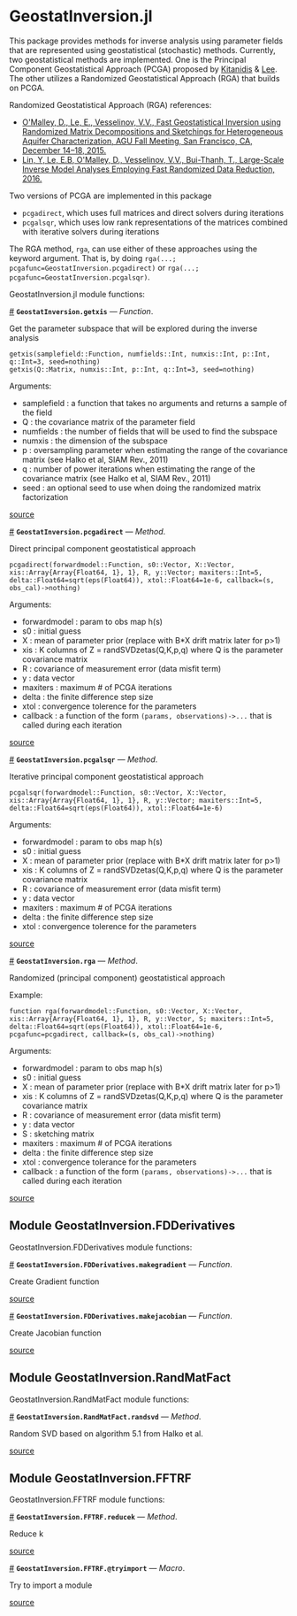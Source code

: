 
<a id='GeostatInversion.jl-1'></a>

# GeostatInversion.jl


This package provides methods for inverse analysis using parameter fields that are represented using geostatistical (stochastic) methods. Currently, two geostatistical methods are implemented. One is the Principal Component Geostatistical Approach (PCGA) proposed by [Kitanidis](http://dx.doi.org/10.1002/2013WR014630) & [Lee](http://dx.doi.org/10.1002/2014WR015483). The other utilizes a Randomized Geostatistical Approach (RGA) that builds on PCGA.


Randomized Geostatistical Approach (RGA) references:


  * [O'Malley, D., Le, E., Vesselinov, V.V., Fast Geostatistical Inversion using Randomized Matrix Decompositions and Sketchings for Heterogeneous Aquifer Characterization, AGU Fall Meeting, San Francisco, CA, December 14–18, 2015.](http://adsabs.harvard.edu/abs/2015AGUFM.T31E..03O)
  * [Lin, Y, Le, E.B, O'Malley, D., Vesselinov, V.V., Bui-Thanh, T., Large-Scale Inverse Model Analyses Employing Fast Randomized Data Reduction, 2016.](submitted)


Two versions of PCGA are implemented in this package


  * `pcgadirect`, which uses full matrices and direct solvers during iterations
  * `pcgalsqr`, which uses low rank representations of the matrices combined with iterative solvers during iterations


The RGA method, `rga`, can use either of these approaches using the keyword argument. That is, by doing `rga(...; pcgafunc=GeostatInversion.pcgadirect)` or `rga(...; pcgafunc=GeostatInversion.pcgalsqr)`.


GeostatInversion.jl module functions:

<a id='GeostatInversion.getxis' href='#GeostatInversion.getxis'>#</a>
**`GeostatInversion.getxis`** &mdash; *Function*.



Get the parameter subspace that will be explored during the inverse analysis

```
getxis(samplefield::Function, numfields::Int, numxis::Int, p::Int, q::Int=3, seed=nothing)
getxis(Q::Matrix, numxis::Int, p::Int, q::Int=3, seed=nothing)
```

Arguments:

  * samplefield : a function that takes no arguments and returns a sample of the field
  * Q : the covariance matrix of the parameter field
  * numfields : the number of fields that will be used to find the subspace
  * numxis : the dimension of the subspace
  * p : oversampling parameter when estimating the range of the covariance matrix (see Halko et al, SIAM Rev., 2011)
  * q : number of power iterations when estimating the range of the covariance matrix (see Halko et al, SIAM Rev., 2011)
  * seed : an optional seed to use when doing the randomized matrix factorization


<a target='_blank' href='https://github.com/madsjulia/GeostatInversion.jl/tree/9c2175e94994330b735a015c1b6086d2401a3ece/src/GeostatInversion.jl#L37-L54' class='documenter-source'>source</a><br>

<a id='GeostatInversion.pcgadirect-Tuple{Function,Array{T,1},Array{T,1},Array{Array{Float64,1},1},Any,Array{T,1}}' href='#GeostatInversion.pcgadirect-Tuple{Function,Array{T,1},Array{T,1},Array{Array{Float64,1},1},Any,Array{T,1}}'>#</a>
**`GeostatInversion.pcgadirect`** &mdash; *Method*.



Direct principal component geostatistical approach

```
pcgadirect(forwardmodel::Function, s0::Vector, X::Vector, xis::Array{Array{Float64, 1}, 1}, R, y::Vector; maxiters::Int=5, delta::Float64=sqrt(eps(Float64)), xtol::Float64=1e-6, callback=(s, obs_cal)->nothing)
```

Arguments:

  * forwardmodel : param to obs map h(s)
  * s0 : initial guess
  * X : mean of parameter prior (replace with B*X drift matrix later for p>1)
  * xis : K columns of Z = randSVDzetas(Q,K,p,q) where Q is the parameter covariance matrix
  * R : covariance of measurement error (data misfit term)
  * y : data vector
  * maxiters : maximum # of PCGA iterations
  * delta : the finite difference step size
  * xtol : convergence tolerence for the parameters
  * callback : a function of the form `(params, observations)->...` that is called during each iteration


<a target='_blank' href='https://github.com/madsjulia/GeostatInversion.jl/tree/9c2175e94994330b735a015c1b6086d2401a3ece/src/direct.jl#L1-L20' class='documenter-source'>source</a><br>

<a id='GeostatInversion.pcgalsqr-Tuple{Function,Array{T,1},Array{T,1},Array{Array{Float64,1},1},Any,Array{T,1}}' href='#GeostatInversion.pcgalsqr-Tuple{Function,Array{T,1},Array{T,1},Array{Array{Float64,1},1},Any,Array{T,1}}'>#</a>
**`GeostatInversion.pcgalsqr`** &mdash; *Method*.



Iterative principal component geostatistical approach

```
pcgalsqr(forwardmodel::Function, s0::Vector, X::Vector, xis::Array{Array{Float64, 1}, 1}, R, y::Vector; maxiters::Int=5, delta::Float64=sqrt(eps(Float64)), xtol::Float64=1e-6)
```

Arguments:

  * forwardmodel : param to obs map h(s)
  * s0 : initial guess
  * X : mean of parameter prior (replace with B*X drift matrix later for p>1)
  * xis : K columns of Z = randSVDzetas(Q,K,p,q) where Q is the parameter covariance matrix
  * R : covariance of measurement error (data misfit term)
  * y : data vector
  * maxiters : maximum # of PCGA iterations
  * delta : the finite difference step size
  * xtol : convergence tolerence for the parameters


<a target='_blank' href='https://github.com/madsjulia/GeostatInversion.jl/tree/9c2175e94994330b735a015c1b6086d2401a3ece/src/lsqr.jl#L1-L19' class='documenter-source'>source</a><br>

<a id='GeostatInversion.rga-Tuple{Function,Array{T,1},Array{T,1},Array{Array{Float64,1},1},Any,Array{T,1},Any}' href='#GeostatInversion.rga-Tuple{Function,Array{T,1},Array{T,1},Array{Array{Float64,1},1},Any,Array{T,1},Any}'>#</a>
**`GeostatInversion.rga`** &mdash; *Method*.



Randomized (principal component) geostatistical approach

Example:

```
function rga(forwardmodel::Function, s0::Vector, X::Vector, xis::Array{Array{Float64, 1}, 1}, R, y::Vector, S; maxiters::Int=5, delta::Float64=sqrt(eps(Float64)), xtol::Float64=1e-6, pcgafunc=pcgadirect, callback=(s, obs_cal)->nothing)
```

Arguments:

  * forwardmodel : param to obs map h(s)
  * s0 : initial guess
  * X : mean of parameter prior (replace with B*X drift matrix later for p>1)
  * xis : K columns of Z = randSVDzetas(Q,K,p,q) where Q is the parameter covariance matrix
  * R : covariance of measurement error (data misfit term)
  * y : data vector
  * S : sketching matrix
  * maxiters : maximum # of PCGA iterations
  * delta : the finite difference step size
  * xtol : convergence tolerance for the parameters
  * callback : a function of the form `(params, observations)->...` that is called during each iteration


<a target='_blank' href='https://github.com/madsjulia/GeostatInversion.jl/tree/9c2175e94994330b735a015c1b6086d2401a3ece/src/GeostatInversion.jl#L75-L97' class='documenter-source'>source</a><br>


<a id='Module-GeostatInversion.FDDerivatives-1'></a>

## Module GeostatInversion.FDDerivatives


GeostatInversion.FDDerivatives module functions:

<a id='GeostatInversion.FDDerivatives.makegradient' href='#GeostatInversion.FDDerivatives.makegradient'>#</a>
**`GeostatInversion.FDDerivatives.makegradient`** &mdash; *Function*.



Create Gradient function


<a target='_blank' href='https://github.com/madsjulia/GeostatInversion.jl/tree/9c2175e94994330b735a015c1b6086d2401a3ece/src/FDDerivatives.jl#L22' class='documenter-source'>source</a><br>

<a id='GeostatInversion.FDDerivatives.makejacobian' href='#GeostatInversion.FDDerivatives.makejacobian'>#</a>
**`GeostatInversion.FDDerivatives.makejacobian`** &mdash; *Function*.



Create Jacobian function


<a target='_blank' href='https://github.com/madsjulia/GeostatInversion.jl/tree/9c2175e94994330b735a015c1b6086d2401a3ece/src/FDDerivatives.jl#L3' class='documenter-source'>source</a><br>


<a id='Module-GeostatInversion.RandMatFact-1'></a>

## Module GeostatInversion.RandMatFact


GeostatInversion.RandMatFact module functions:

<a id='GeostatInversion.RandMatFact.randsvd-Tuple{Any,Int64,Int64,Int64}' href='#GeostatInversion.RandMatFact.randsvd-Tuple{Any,Int64,Int64,Int64}'>#</a>
**`GeostatInversion.RandMatFact.randsvd`** &mdash; *Method*.



Random SVD based on algorithm 5.1 from Halko et al.


<a target='_blank' href='https://github.com/madsjulia/GeostatInversion.jl/tree/9c2175e94994330b735a015c1b6086d2401a3ece/src/RandMatFact.jl#L75' class='documenter-source'>source</a><br>


<a id='Module-GeostatInversion.FFTRF-1'></a>

## Module GeostatInversion.FFTRF


GeostatInversion.FFTRF module functions:

<a id='GeostatInversion.FFTRF.reducek-Tuple{Any,Any}' href='#GeostatInversion.FFTRF.reducek-Tuple{Any,Any}'>#</a>
**`GeostatInversion.FFTRF.reducek`** &mdash; *Method*.



Reduce k


<a target='_blank' href='https://github.com/madsjulia/GeostatInversion.jl/tree/9c2175e94994330b735a015c1b6086d2401a3ece/src/FFTRF.jl#L20' class='documenter-source'>source</a><br>

<a id='GeostatInversion.FFTRF.@tryimport-Tuple{Symbol}' href='#GeostatInversion.FFTRF.@tryimport-Tuple{Symbol}'>#</a>
**`GeostatInversion.FFTRF.@tryimport`** &mdash; *Macro*.



Try to import a module


<a target='_blank' href='https://github.com/madsjulia/GeostatInversion.jl/tree/9c2175e94994330b735a015c1b6086d2401a3ece/src/FFTRF.jl#L3' class='documenter-source'>source</a><br>

